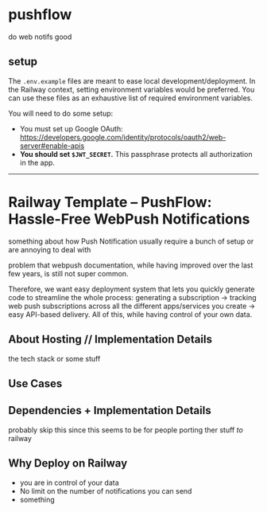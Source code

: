 # pushflow

do web notifs good

## setup

The `.env.example` files are meant to ease local development/deployment.
In the Railway context, setting environment variables would be preferred.
You can use these files as an exhaustive list of required environment variables.

You will need to do some setup:
* You must set up Google OAuth: https://developers.google.com/identity/protocols/oauth2/web-server#enable-apis
* **You should set `$JWT_SECRET`.** This passphrase protects all authorization in the app. 



---

# Railway Template – PushFlow: Hassle-Free WebPush Notifications

something about how Push Notification usually require a bunch of setup or are annoying to deal with

problem that webpush documentation, while having improved over the last few years, is still not super common.

Therefore, we want easy deployment system that lets you quickly generate code to streamline the whole process: generating a subscription -> tracking web push subscriptions across all the different apps/services you create -> easy API-based delivery. All of this, while having control of your own data.

## About Hosting // Implementation Details

the tech stack or some stuff

## Use Cases

## Dependencies + Implementation Details
probably skip this since this seems to be for people porting ther stuff *to* railway

## Why Deploy on Railway

- you are in control of your data
- No limit on the number of notifications you can send
- something
